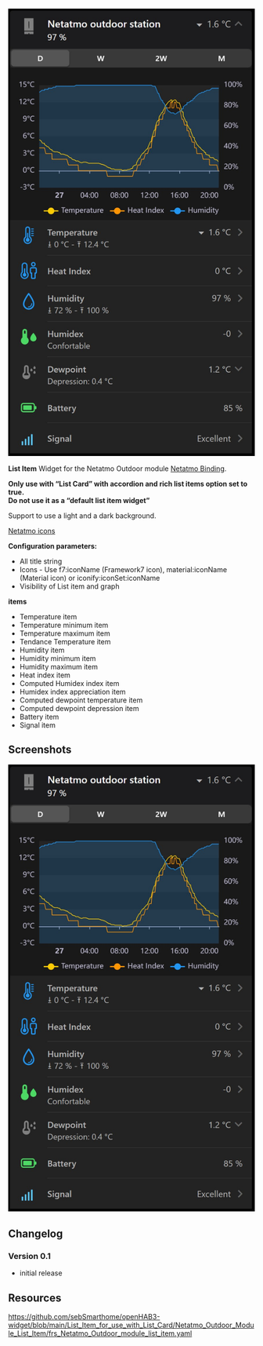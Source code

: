 ![Screen1](https://github.com/sebSmarthome/openHAB3-widget/raw/main/List_Item_for_use_with_List_Card/Netatmo_Outdoor_Module_List_Item/screenshots/NetatmoOutdoorModule.jpg)

**List Item** Widget for the Netatmo Outdoor module [Netatmo Binding](https://www.openhab.org/addons/bindings/netatmo/#weather-station-outdoor-module).

**Only use with “List Card” with accordion and rich list items option set to true.<br>Do not use it as a “default list item widget”**

Support to use a light and a dark background.

[Netatmo icons](https://www.visualpharm.com/free-icons/set/netatmo)

**Configuration parameters:**

* All title string
* Icons - Use f7:iconName (Framework7 icon), material:iconName (Material icon) or iconify:iconSet:iconName
* Visibility of List item and graph

**items**

* Temperature item
* Temperature minimum item
* Temperature maximum item
* Tendance Temperature item
* Humidity item
* Humidity minimum item
* Humidity maximum item
* Heat index item
* Computed Humidex index item
* Humidex index appreciation item
* Computed dewpoint temperature item
* Computed dewpoint depression item
* Battery item
* Signal item

## Screenshots

![Screen2](https://github.com/sebSmarthome/openHAB3-widget/raw/main/List_Item_for_use_with_List_Card/Netatmo_Outdoor_Module_List_Item/screenshots/NetatmoOutdoorModule.jpg)

## Changelog

### Version 0.1

* initial release

## Resources

<https://github.com/sebSmarthome/openHAB3-widget/blob/main/List_Item_for_use_with_List_Card/Netatmo_Outdoor_Module_List_Item/frs_Netatmo_Outdoor_module_list_item.yaml>